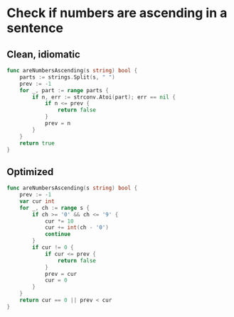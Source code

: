 # Check if numbers are ascending in a sentence

## Clean, idiomatic

```go
func areNumbersAscending(s string) bool {
	parts := strings.Split(s, " ")
	prev := -1
	for _, part := range parts {
		if n, err := strconv.Atoi(part); err == nil {
			if n <= prev {
				return false
			}
			prev = n
		}
	}
	return true
}
```

## Optimized

```go
func areNumbersAscending(s string) bool {
	prev := -1
	var cur int
	for _, ch := range s {
		if ch >= '0' && ch <= '9' {
			cur *= 10
			cur += int(ch - '0')
			continue
		}
		if cur != 0 {
			if cur <= prev {
				return false
			}
			prev = cur
			cur = 0
		}
	}
	return cur == 0 || prev < cur
}
```
